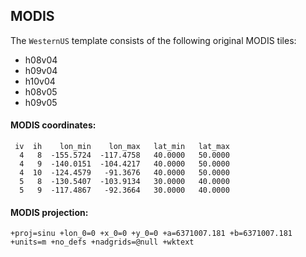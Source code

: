 ## MODIS

The `WesternUS` template consists of the following original MODIS tiles:

* h08v04
* h09v04
* h10v04
* h08v05
* h09v05

#### MODIS coordinates:

```
 iv  ih    lon_min    lon_max   lat_min   lat_max
  4   8  -155.5724  -117.4758   40.0000   50.0000
  4   9  -140.0151  -104.4217   40.0000   50.0000
  4  10  -124.4579   -91.3676   40.0000   50.0000
  5   8  -130.5407  -103.9134   30.0000   40.0000
  5   9  -117.4867   -92.3664   30.0000   40.0000
```

#### MODIS projection:

```
+proj=sinu +lon_0=0 +x_0=0 +y_0=0 +a=6371007.181 +b=6371007.181 +units=m +no_defs +nadgrids=@null +wktext
```
